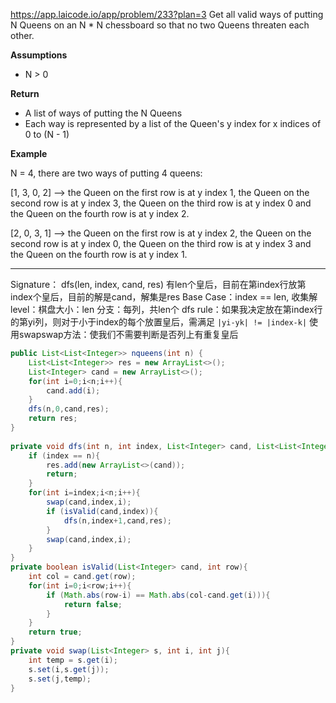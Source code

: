 https://app.laicode.io/app/problem/233?plan=3
Get all valid ways of putting N Queens on an N * N chessboard so that no two Queens threaten each other.

**Assumptions**

- N > 0

**Return**

- A list of ways of putting the N Queens
- Each way is represented by a list of the Queen's y index for x indices of 0 to (N - 1)

**Example**

N = 4, there are two ways of putting 4 queens:

[1, 3, 0, 2] --> the Queen on the first row is at y index 1, the Queen on the second row is at y index 3, the Queen on the third row is at y index 0 and the Queen on the fourth row is at y index 2.

[2, 0, 3, 1] --> the Queen on the first row is at y index 2, the Queen on the second row is at y index 0, the Queen on the third row is at y index 3 and the Queen on the fourth row is at y index 1.
***
Signature： dfs(len, index, cand, res)
	有len个皇后，目前在第index行放第index个皇后，目前的解是cand，解集是res
Base Case：index == len, 收集解
level：棋盘大小：len
分支：每列，共len个
dfs rule：如果我决定放在第index行的第yi列，则对于小于index的每个放置皇后，需满足
	`|yi-yk| != |index-k|`
使用swapswap方法：使我们不需要判断是否列上有重复皇后

```java
public List<List<Integer>> nqueens(int n) {  
    List<List<Integer>> res = new ArrayList<>();  
    List<Integer> cand = new ArrayList<>();  
    for(int i=0;i<n;i++){  
        cand.add(i);  
    }  
    dfs(n,0,cand,res);  
    return res;  
}  
  
private void dfs(int n, int index, List<Integer> cand, List<List<Integer>> res) {  
    if (index == n){  
        res.add(new ArrayList<>(cand));  
        return;  
    }  
    for(int i=index;i<n;i++){  
        swap(cand,index,i);  
        if (isValid(cand,index)){  
            dfs(n,index+1,cand,res);  
        }  
        swap(cand,index,i);  
    }  
}  
private boolean isValid(List<Integer> cand, int row){  
    int col = cand.get(row);  
    for(int i=0;i<row;i++){  
        if (Math.abs(row-i) == Math.abs(col-cand.get(i))){  
            return false;  
        }  
    }  
    return true;  
}  
private void swap(List<Integer> s, int i, int j){  
    int temp = s.get(i);  
    s.set(i,s.get(j));  
    s.set(j,temp);  
}
```